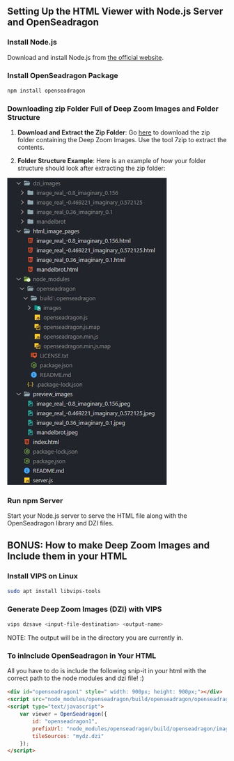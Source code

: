 ## Setting Up the HTML Viewer with Node.js Server and OpenSeadragon

### Install Node.js

Download and install Node.js from [the official website](https://nodejs.org/en).

### Install OpenSeadragon Package

```bash
npm install openseadragon
```

###  Downloading zip Folder Full of Deep Zoom Images and Folder Structure

1. **Download and Extract the Zip Folder**: Go [here](https://drive.google.com/drive/folders/1Hrit-WwuvThHI9lSlrPfQ0v1z8gkKORC?usp=sharing) to download the zip folder containing the Deep Zoom Images. Use the tool 7zip to extract the contents.

2. **Folder Structure Example**: Here is an example of how your folder structure should look after extracting the zip folder:

![Folder Structure](../github_assets/html_viewer_file_structure.jpg)

### Run npm Server

Start your Node.js server to serve the HTML file along with the OpenSeadragon library and DZI files.

## BONUS: How to make Deep Zoom Images and Include them in your HTML

### Install VIPS on Linux

```bash
sudo apt install libvips-tools
```

### Generate Deep Zoom Images (DZI) with VIPS

```bash
vips dzsave <input-file-destination> <output-name>
```

NOTE: The output will be in the directory you are currently in. 

### To inInclude OpenSeadragon in Your HTML

All you have to do is include the following snip-it in your html with the correct path to the node modules and dzi file! :)

```html
<div id="openseadragon1" style=" width: 900px; height: 900px;"></div>
<script src="node_modules/openseadragon/build/openseadragon/openseadragon.min.js"></script>
<script type="text/javascript">
    var viewer = OpenSeadragon({
        id: "openseadragon1",
        prefixUrl: "node_modules/openseadragon/build/openseadragon/images/",
        tileSources: "mydz.dzi"
    });
</script>
```